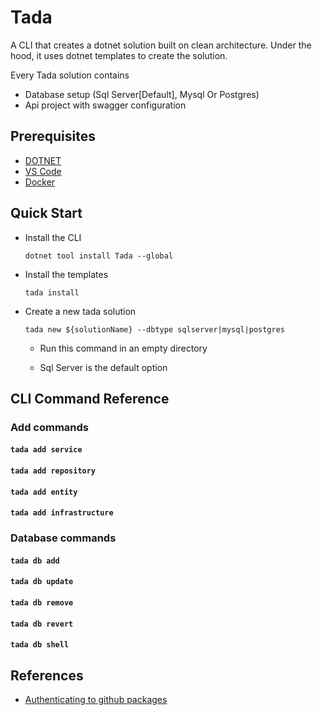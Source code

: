 # Tada

A CLI that creates a dotnet solution built on clean architecture.
Under the hood, it uses dotnet templates to create the solution.

Every Tada solution contains

* Database setup (Sql Server[Default], Mysql Or Postgres)
* Api project with swagger configuration

## Prerequisites

* [DOTNET](https://dotnet.microsoft.com/en-us/download/dotnet)
* [VS Code](https://code.visualstudio.com/download)
* [Docker](https://www.docker.com/products/docker-desktop/)

## Quick Start

* Install the CLI

    `dotnet tool install Tada --global`
* Install the templates

    `tada install`
* Create a new tada solution 

    `tada new ${solutionName} --dbtype sqlserver|mysql|postgres`
    
    * Run this command in an empty directory

    * Sql Server is the default option

## CLI Command Reference 

### Add commands

#### `tada add service`

#### `tada add repository`

#### `tada add entity`

#### `tada add infrastructure`

### Database commands

#### `tada db add`

#### `tada db update`

#### `tada db remove`

#### `tada db revert`

#### `tada db shell`

## References

* [Authenticating to github packages](https://docs.github.com/en/packages/working-with-a-github-packages-registry/working-with-the-nuget-registry#authenticating-to-github-packages)